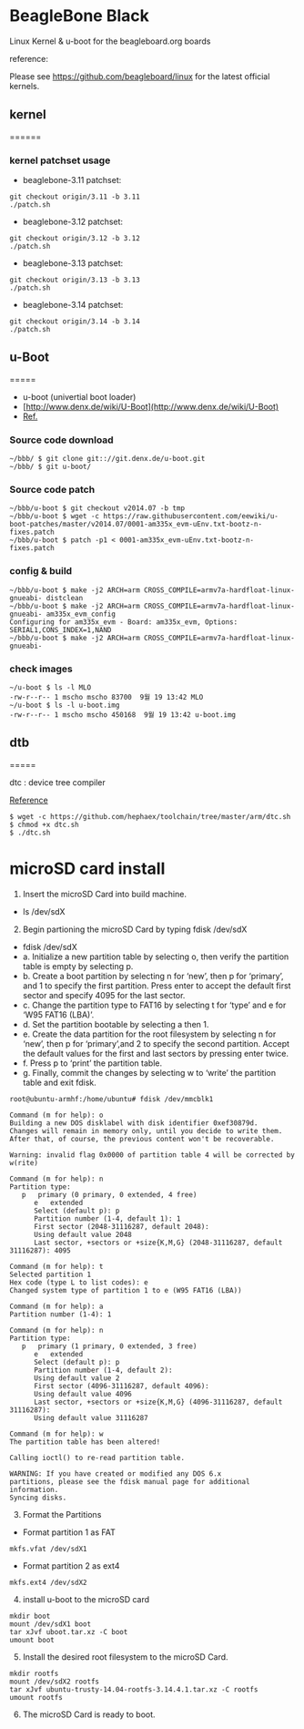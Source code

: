 # BeagleBone Black
Linux Kernel & u-boot for the beagleboard.org boards

reference:

Please see https://github.com/beagleboard/linux for the latest official kernels.

## kernel 
======

### kernel patchset usage
* beaglebone-3.11 patchset:
```
git checkout origin/3.11 -b 3.11
./patch.sh
```

* beaglebone-3.12 patchset:
```
git checkout origin/3.12 -b 3.12
./patch.sh
```

* beaglebone-3.13 patchset:
```
git checkout origin/3.13 -b 3.13
./patch.sh
```

* beaglebone-3.14 patchset:
```
git checkout origin/3.14 -b 3.14
./patch.sh
```

## u-Boot
=====
* u-boot (univertial boot loader)
* [http://www.denx.de/wiki/U-Boot](http://www.denx.de/wiki/U-Boot)
* [Ref.](http://eewiki.net/display/linuxonarm/BeagleBone+Black#BeagleBoneBlack-Bootloader:U-Boot)

### Source code download

```
~/bbb/ $ git clone git:://git.denx.de/u-boot.git
~/bbb/ $ git u-boot/
```

### Source code patch

```
~/bbb/u-boot $ git checkout v2014.07 -b tmp
~/bbb/u-boot $ wget -c https://raw.githubusercontent.com/eewiki/u-boot-patches/master/v2014.07/0001-am335x_evm-uEnv.txt-bootz-n-fixes.patch
~/bbb/u-boot $ patch -p1 < 0001-am335x_evm-uEnv.txt-bootz-n-fixes.patch
```

### config & build

```
~/bbb/u-boot $ make -j2 ARCH=arm CROSS_COMPILE=armv7a-hardfloat-linux-gnueabi- distclean
~/bbb/u-boot $ make -j2 ARCH=arm CROSS_COMPILE=armv7a-hardfloat-linux-gnueabi- am335x_evm_config
Configuring for am335x_evm - Board: am335x_evm, Options: SERIAL1,CONS_INDEX=1,NAND
~/bbb/u-boot $ make -j2 ARCH=arm CROSS_COMPILE=armv7a-hardfloat-linux-gnueabi-
```

### check images

```
~/u-boot $ ls -l MLO
-rw-r--r-- 1 mscho mscho 83700  9월 19 13:42 MLO
~/u-boot $ ls -l u-boot.img
-rw-r--r-- 1 mscho mscho 450168  9월 19 13:42 u-boot.img
```

## dtb
=====

dtc : device tree compiler

[Reference](http://eewiki.net/display/linuxonarm/BeagleBone+Black#BeagleBoneBlack-Upgradedistro)

```
$ wget -c https://github.com/hephaex/toolchain/tree/master/arm/dtc.sh
$ chmod +x dtc.sh
$ ./dtc.sh
```

# microSD card install
1. Insert the microSD Card into build machine. 
 - ls /dev/sdX
2. Begin partioning the microSD Card by typing fdisk /dev/sdX
 - fdisk /dev/sdX
 - a. Initialize a new partition table by selecting o,
      then verify the partition table is empty by selecting p.
 - b. Create a boot partition by selecting n for ‘new’,
      then p for ‘primary’, and 1 to specify the first partition.
	  Press enter to accept the default first sector and specify 4095
	  for the last sector.
 - c. Change the partition type to FAT16 by selecting t
      for ‘type’ and e for ‘W95 FAT16 (LBA)’.
 - d. Set the partition bootable by selecting a then 1.
 - e. Create the data partition for the root filesystem by selecting n
      for ‘new’, then p for ‘primary’,and 2 to specify the second partition.
	  Accept the default values for the first and last sectors by pressing enter twice.
 - f. Press p to ‘print’ the partition table.
 - g. Finally, commit the changes by selecting w to ‘write’ the partition table and exit fdisk.

```
root@ubuntu-armhf:/home/ubuntu# fdisk /dev/mmcblk1

Command (m for help): o
Building a new DOS disklabel with disk identifier 0xef30879d.
Changes will remain in memory only, until you decide to write them.
After that, of course, the previous content won't be recoverable.

Warning: invalid flag 0x0000 of partition table 4 will be corrected by w(rite)

Command (m for help): n
Partition type:
   p   primary (0 primary, 0 extended, 4 free)
      e   extended
	  Select (default p): p
	  Partition number (1-4, default 1): 1
	  First sector (2048-31116287, default 2048):
	  Using default value 2048
	  Last sector, +sectors or +size{K,M,G} (2048-31116287, default 31116287): 4095

Command (m for help): t
Selected partition 1
Hex code (type L to list codes): e
Changed system type of partition 1 to e (W95 FAT16 (LBA))

Command (m for help): a
Partition number (1-4): 1

Command (m for help): n
Partition type:
   p   primary (1 primary, 0 extended, 3 free)
      e   extended
	  Select (default p): p
	  Partition number (1-4, default 2):
	  Using default value 2
	  First sector (4096-31116287, default 4096):
	  Using default value 4096
	  Last sector, +sectors or +size{K,M,G} (4096-31116287, default 31116287):
	  Using default value 31116287

Command (m for help): w
The partition table has been altered!

Calling ioctl() to re-read partition table.

WARNING: If you have created or modified any DOS 6.x
partitions, please see the fdisk manual page for additional
information.
Syncing disks.
```

3. Format the Partitions
 - Format partition 1 as FAT
```
mkfs.vfat /dev/sdX1
```
 - Format partition 2 as ext4
```
mkfs.ext4 /dev/sdX2
```

4. install u-boot to the microSD card
```
mkdir boot
mount /dev/sdX1 boot
tar xJvf uboot.tar.xz -C boot
umount boot
```

5. Install the desired root filesystem to the microSD Card.
```
mkdir rootfs
mount /dev/sdX2 rootfs
tar xJvf ubuntu-trusty-14.04-rootfs-3.14.4.1.tar.xz -C rootfs
umount rootfs
```

6. The microSD Card is ready to boot. 
